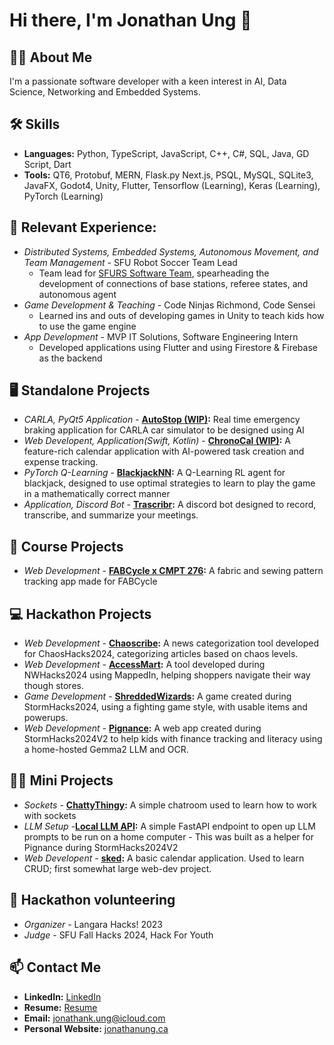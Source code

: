 # Hi there, I'm Jonathan Ung 👋

## 👨‍💻 About Me
I'm a passionate software developer with a keen interest in AI, Data Science, Networking and Embedded Systems.

## 🛠️ Skills
- **Languages:** Python, TypeScript, JavaScript, C++, C#, SQL, Java, GD Script, Dart
- **Tools:** QT6, Protobuf, MERN, Flask.py Next.js, PSQL, MySQL, SQLite3, JavaFX, Godot4, Unity, Flutter, Tensorflow (Learning), Keras (Learning), PyTorch (Learning)

## 🌟 Relevant Experience:
- *Distributed Systems, Embedded Systems, Autonomous Movement, and Team Management* - SFU Robot Soccer Team Lead
    - Team lead for [SFURS Software Team](https://gitlab.com/sfurs/software), spearheading the development of connections of base stations, referee states, and autonomous agent
- *Game Development & Teaching* - Code Ninjas Richmond, Code Sensei
    - Learned ins and outs of developing games in Unity to teach kids how to use the game engine
- *App Development* - MVP IT Solutions, Software Engineering Intern
    - Developed applications using Flutter and using Firestore & Firebase as the backend

## 🖥️ Standalone Projects
- *CARLA, PyQt5 Application* - **[AutoStop (WIP)](https://github.com/jonathanung/AutoStop):** Real time emergency braking application for CARLA car simulator to be designed using AI
- *Web Developent, Application(Swift, Kotlin)* - **[ChronoCal (WIP)](https://github.com/jonathanung/chronocal):** A feature-rich calendar application with AI-powered task creation and expense tracking.
- *PyTorch Q-Learning* - **[BlackjackNN](https://github.com/jonathanung/blackjackNN):** A Q-Learning RL agent for blackjack, designed to use optimal strategies to learn to play the game in a mathematically correct manner
- *Application, Discord Bot* -  **[Trascribr](https://github.com/jonathanung/Transcribr):** A discord bot designed to record, transcribe, and summarize your meetings. 

## 🏫 Course Projects
- *Web Development* - **[FABCycle x CMPT 276](https://github.com/niomedev/sewjo):** A fabric and sewing pattern tracking app made for FABCycle

## 💻 Hackathon Projects
- *Web Development* -  **[Chaoscribe](https://devpost.com/software/chaoscribe):** A news categorization tool developed for ChaosHacks2024, categorizing articles based on chaos levels.
- *Web Development* - **[AccessMart](https://devpost.com/software/accessmart):** A tool developed during NWHacks2024 using MappedIn, helping shoppers navigate their way though stores.
- *Game Development* -  **[ShreddedWizards](https://devpost.com/software/shredded-wizards):** A game created during StormHacks2024, using a fighting game style, with usable items and powerups.
- *Web Development* - **[Pignance](https://devpost.com/software/pignance):** A web app created during StormHacks2024V2 to help kids with finance tracking and literacy using a home-hosted Gemma2 LLM and OCR.

## 👨‍💻 Mini Projects
- *Sockets* - **[ChattyThingy](https://github.com/jonathanung/chattythingy):** A simple chatroom used to learn how to work with sockets
- *LLM Setup* -**[Local LLM API](https://github.com/jonathanung/local-llm-api):** A simple FastAPI endpoint to open up LLM prompts to be run on a home computer - This was built as a helper for Pignance during StormHacks2024V2
- *Web Developent* - **[sked](https://github.com/jonathanung/sked):** A basic calendar application. Used to learn CRUD; first somewhat large web-dev project.

## 🙋 Hackathon volunteering
- *Organizer* - Langara Hacks! 2023
- *Judge* - SFU Fall Hacks 2024, Hack For Youth

## 📫 Contact Me
- **LinkedIn:** [LinkedIn](https://www.linkedin.com/in/jonathan-ung-1193a2238/)
- **Resume:** [Resume]()
- **Email:** [jonathank.ung@icloud.com](mailto:jonathank.ung@icloud.com)
- **Personal Website:** [jonathanung.ca](https:/jonathanung.ca)
